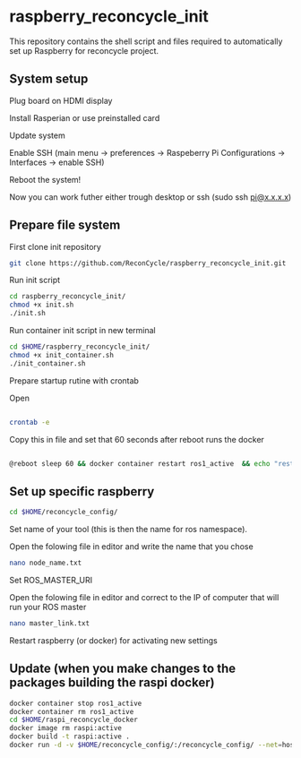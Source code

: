 # raspberry_reconcycle_init
This repository contains the shell script and files required to automatically set up Raspberry for reconcycle project.

## System setup
Plug board on HDMI display

Install Rasperian or use preinstalled card

Update system 

Enable SSH (main menu -> preferences -> Raspeberry Pi Configurations -> Interfaces -> enable SSH)

Reboot the system!

Now you can work futher either trough desktop or ssh (sudo ssh pi@x.x.x.x)


## Prepare file system

First clone init repository

```sh
git clone https://github.com/ReconCycle/raspberry_reconcycle_init.git
```

Run init script

```sh
cd raspberry_reconcycle_init/
chmod +x init.sh
./init.sh


```
Run container init script in new terminal

```sh
cd $HOME/raspberry_reconcycle_init/
chmod +x init_container.sh
./init_container.sh
```

Prepare startup rutine with crontab

Open
```sh

crontab -e

```

Copy this in file and set that 60 seconds after reboot runs the docker
```bash

@reboot sleep 60 && docker container restart ros1_active  && echo "restarting docker" | wall

```




## Set up specific raspberry 


```sh
cd $HOME/reconcycle_config/
```

Set name of your tool (this is then the name for ros namespace). 

Open the folowing file in editor and write the name that you chose
```sh
nano node_name.txt
```

Set ROS_MASTER_URI

Open the folowing file in editor and correct to the IP of computer that will run your ROS master
```sh
nano master_link.txt
```

Restart raspberry (or docker) for activating new settings 


## Update (when you make changes to the packages building the raspi docker) 

```sh
docker container stop ros1_active
docker container rm ros1_active
cd $HOME/raspi_reconcycle_docker
docker image rm raspi:active
docker build -t raspi:active .
docker run -d -v $HOME/reconcycle_config/:/reconcycle_config/ --net=host --device /dev/mem --privileged --name ros1_active raspi:active
```


